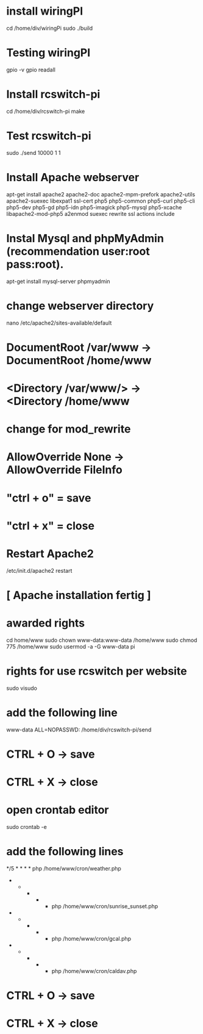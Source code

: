 # install wiringPI
cd /home/div/wiringPi
sudo ./build

# Testing wiringPI
gpio -v
gpio readall

# Install rcswitch-pi
cd /home/div/rcswitch-pi
make

# Test rcswitch-pi
sudo ./send 10000 1 1

# Install Apache webserver
apt-get install apache2 apache2-doc apache2-mpm-prefork apache2-utils apache2-suexec libexpat1 ssl-cert php5 php5-common php5-curl php5-cli php5-dev php5-gd php5-idn php5-imagick php5-mysql php5-xcache libapache2-mod-php5 a2enmod suexec rewrite ssl actions include

# Instal Mysql and phpMyAdmin (recommendation user:root pass:root).
apt-get install mysql-server phpmyadmin

# change webserver directory
nano /etc/apache2/sites-available/default
# DocumentRoot /var/www         ->    DocumentRoot /home/www
# <Directory /var/www/>         ->   <Directory /home/www

# change for mod_rewrite
# AllowOverride None            ->   AllowOverride FileInfo

# "ctrl + o" = save  
# "ctrl + x" = close
 
# Restart Apache2
/etc/init.d/apache2 restart
# [ Apache installation fertig ]

# awarded rights
cd home/www
sudo chown www-data:www-data /home/www
sudo chmod 775 /home/www
sudo usermod -a -G www-data pi

# rights for use rcswitch per website
sudo visudo
# add the following line
www-data ALL=NOPASSWD: /home/div/rcswitch-pi/send
# CTRL + O -> save
# CTRL + X -> close


# open crontab editor
sudo crontab -e

# add the following lines
*/5 * * * * php /home/www/cron/weather.php 
* * * * * php /home/www/cron/sunrise_sunset.php
* * * * * php /home/www/cron/gcal.php
* * * * * php /home/www/cron/caldav.php

# CTRL + O -> save
# CTRL + X -> close